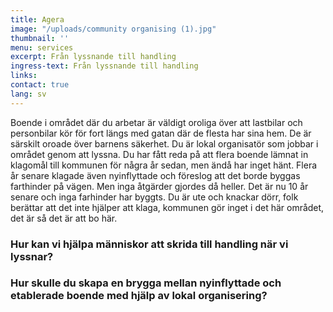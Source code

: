 ```yaml
---
title: Agera
image: "/uploads/community organising (1).jpg"
thumbnail: ''
menu: services
excerpt: Från lyssnande till handling
ingress-text: Från lyssnande till handling
links:
contact: true
lang: sv
---
```


Boende i området där du arbetar är väldigt oroliga över att
lastbilar och personbilar kör för fort längs med gatan där de
flesta har sina hem. De är särskilt oroade över barnens säkerhet. Du är lokal organisatör som jobbar i området genom att
lyssna. Du har fått reda på att flera boende lämnat in klagomål till kommunen för några år sedan, men ändå har inget hänt.
Flera år senare klagade även nyinflyttade och föreslog att det
borde byggas farthinder på vägen. Men inga åtgärder gjordes då
heller. Det är nu 10 år senare och inga farhinder har byggts.
Du är ute och knackar dörr, folk berättar att det inte hjälper
att klaga, kommunen gör inget i det här området, det är så det
är att bo här.

<div class="box">
  <h3>Hur kan vi hjälpa människor att skrida till handling när vi lyssnar?</h3>
  <h3>Hur skulle du skapa en brygga mellan nyinflyttade och etablerade boende med hjälp av lokal organisering?</h3>
</div>


